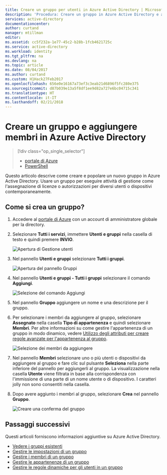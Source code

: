 ```yaml
---
title: Creare un gruppo per utenti in Azure Active Directory | Microsoft Docs
description: 'Procedura: Creare un gruppo in Azure Active Directory e aggiungere membri al gruppo'
services: active-directory
documentationcenter: 
author: curtand
manager: mtillman
editor: 
ms.assetid: cc5f232a-1e77-45c2-b28b-1fcb4621725c
ms.service: active-directory
ms.workload: identity
ms.tgt_pltfrm: na
ms.devlang: na
ms.topic: article
ms.date: 08/04/2017
ms.author: curtand
ms.custom: H1Hack27Feb2017
ms.openlocfilehash: 656e0e16167a73ef3c3eab21d6896f5fc280e375
ms.sourcegitcommit: d87b039e13a5f8df1ee9d82a727e6bc04715c341
ms.translationtype: HT
ms.contentlocale: it-IT
ms.lasthandoff: 02/21/2018
---
```

# <a name="create-a-group-and-add-members-in-azure-active-directory"></a>Creare un gruppo e aggiungere membri in Azure Active Directory
> [!div class="op_single_selector"]
> * [portale di Azure](active-directory-groups-create-azure-portal.md)
> * [PowerShell](active-directory-accessmanagement-groups-settings-v2-cmdlets.md)
>
>

Questo articolo descrive come creare e popolare un nuovo gruppo in Azure Active Directory. Usare un gruppo per eseguire attività di gestione come l'assegnazione di licenze o autorizzazioni per diversi utenti o dispositivi contemporaneamente.

## <a name="how-do-i-create-a-group"></a>Come si crea un gruppo?
1. Accedere al [portale di Azure](https://portal.azure.com) con un account di amministratore globale per la directory.
2. Selezionare **Tutti i servizi**, immettere **Utenti e gruppi** nella casella di testo e quindi premere **INVIO**.

   ![Apertura di Gestione utenti](./media/active-directory-groups-create-azure-portal/search-user-management.png)
3. Nel pannello **Utenti e gruppi** selezionare **Tutti i gruppi**.

   ![Apertura del pannello Gruppi](./media/active-directory-groups-create-azure-portal/view-groups-blade.png)
4. Nel pannello **Utenti e gruppi - Tutti i gruppi** selezionare il comando **Aggiungi**.

   ![Selezione del comando Aggiungi](./media/active-directory-groups-create-azure-portal/add-group-command.png)
5. Nel pannello **Gruppo** aggiungere un nome e una descrizione per il gruppo.
6. Per selezionare i membri da aggiungere al gruppo, selezionare **Assegnato** nella casella **Tipo di appartenenza** e quindi selezionare **Membri**. Per altre informazioni su come gestire l'appartenenza di un gruppo in modo dinamico, vedere [Utilizzo degli attributi per creare regole avanzate per l'appartenenza al gruppo](active-directory-groups-dynamic-membership-azure-portal.md).

   ![Selezione dei membri da aggiungere](./media/active-directory-groups-create-azure-portal/select-members.png)
7. Nel pannello **Membri** selezionare uno o più utenti o dispositivi da aggiungere al gruppo e fare clic sul pulsante **Seleziona** nella parte inferiore del pannello per aggiungerli al gruppo. La visualizzazione nella casella **Utente** viene filtrata in base alla corrispondenza con l'immissione di una parte di un nome utente o di dispositivo. I caratteri jolly non sono consentiti nella casella.
8. Dopo avere aggiunto i membri al gruppo, selezionare **Crea** nel pannello **Gruppo**.    

   ![Creare una conferma del gruppo](./media/active-directory-groups-create-azure-portal/create-group-confirmation.png)


## <a name="next-steps"></a>Passaggi successivi
Questi articoli forniscono informazioni aggiuntive su Azure Active Directory.

* [Vedere i gruppi esistenti](active-directory-groups-view-azure-portal.md)
* [Gestire le impostazioni di un gruppo](active-directory-groups-settings-azure-portal.md)
* [Gestire i membri di un gruppo](active-directory-groups-members-azure-portal.md)
* [Gestire le appartenenze di un gruppo](active-directory-groups-membership-azure-portal.md)
* [Gestire le regole dinamiche per gli utenti in un gruppo](active-directory-groups-dynamic-membership-azure-portal.md)
